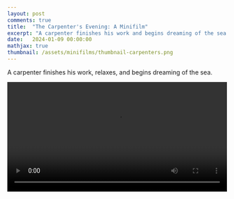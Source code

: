 ```yaml
---
layout: post
comments: true
title:  "The Carpenter's Evening: A Minifilm"
excerpt: "A carpenter finishes his work and begins dreaming of the sea."
date:   2024-01-09 00:00:00
mathjax: true
thumbnail: /assets/minifilms/thumbnail-carpenters.png
---
```


<style>.wrap {max-width: 900px;}</style>

A carpenter finishes his work, relaxes, and begins dreaming of the sea.

<div class="imgcap" style="display: block; margin-left: auto; margin-right: auto; width:99.9%">
    <video id="video_carpenters" controls style="width:100%">
      <source src="/assets/minifilms/carpenters-evening.mp4" type="video/mp4">
    </video>
</div>